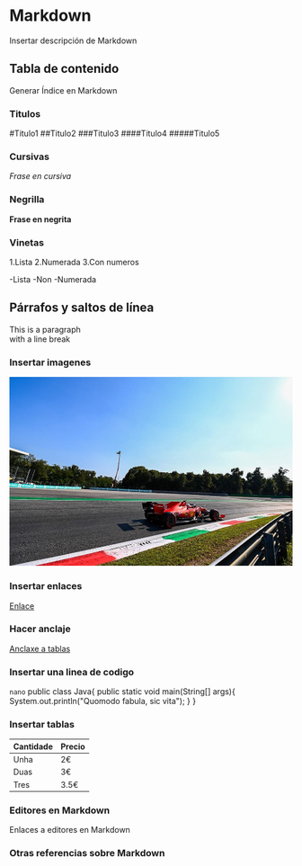
# Markdown

Insertar descripción de Markdown

## Tabla de contenido

Generar Índice en Markdown 

### Titulos 

#Titulo1
##Titulo2
###Titulo3
####Titulo4
#####Titulo5 

### Cursivas

*Frase en cursiva* 

### Negrilla

**Frase en negrita**

### Vinetas

1.Lista
2.Numerada
3.Con numeros

-Lista
-Non
-Numerada

## Párrafos y saltos de línea
This is a paragraph <br> with a line break
 

### Insertar imagenes

![Ferrari sur la pista di Monza](CharlesMonza.jpg)

### Insertar enlaces

[Enlace](https://en.wikipedia.org/wiki/Monza_Circuit) 

### Hacer anclaje

[Anclaxe a tablas](#insertar-tabla)

### Insertar una linea de codigo

`nano`
	public class Java{
		public static void main(String[] args){
			System.out.println("Quomodo fabula, sic vita");
		}
	}
		 

### <a id="insertar-tabla"></a> Insertar tablas

|Cantidade | Precio|
|----------|-------|
|Unha | 2€ |
|Duas | 3€ |
|Tres | 3.5€| 

### Editores en Markdown 

Enlaces a editores en Markdown 

### Otras referencias sobre Markdown

[^1]: Referencia sobre markdown
[^2]: Outra referencia sobre markdown
